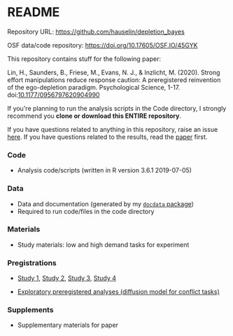 # README

Repository URL: https://github.com/hauselin/depletion_bayes

OSF data/code repository: https://doi.org/10.17605/OSF.IO/45GYK

This repository contains stuff for the following paper: 

Lin, H., Saunders, B., Friese, M., Evans, N. J., & Inzlicht, M. (2020). Strong effort manipulations reduce response caution: A preregistered reinvention of the ego-depletion paradigm. Psychological Science, 1-17. doi:[10.1177/0956797620904990](https://journals.sagepub.com/doi/10.1177/0956797620904990)

If you're planning to run the analysis scripts in the Code directory, I strongly recommend you **clone or download this ENTIRE repository**.

If you have questions related to anything in this repository, raise an issue [here](https://github.com/hauselin/depletion_bayes/issues). If you have questions related to the results, read the [paper](https://www.hauselin.com/attachments/publications/Lin2019PsySci.pdf) first.

### Code

* Analysis code/scripts (written in R version 3.6.1 2019-07-05)

### Data

* Data and documentation (generated by my [`docdata` package](https://hauselin.github.io/docdata/))
* Required to run code/files in the code directory

### Materials

* Study materials: low and high demand tasks for experiment	

### Pregistrations

* [Study 1](https://osf.io/hhn3s/), [Study 2](https://osf.io/xp7hn/), [Study 3](https://osf.io/6p8t4/), [Study 4](https://osf.io/6sncm/)

* [Exploratory preregistered analyses (diffusion model for conflict tasks)](https://osf.io/7qcxa)

### Supplements

* Supplementary materials for paper